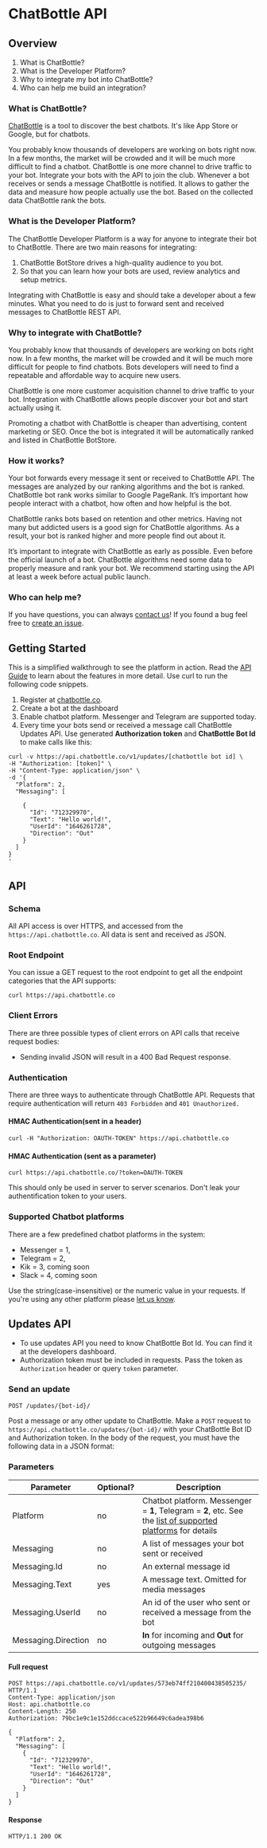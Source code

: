 # ChatBottle API

## Overview

1. What is ChatBottle?
1. What is the Developer Platform?
1. Why to integrate my bot into ChatBottle?
1. Who can help me build an integration?

### What is ChatBottle?
[ChatBottle](https://chatbottle.co/?ref=github) is a tool to discover the best chatbots. It's like App Store or Google, but for chatbots.

You probably know thousands of developers are working on bots right now. In a few months, the market will be crowded and it will be much more difficult to find a chatbot. ChatBottle is one more channel to drive traffic to your bot. Integrate your bots with the API to join the club.
Whenever a bot receives or sends a message ChatBottle is notified. It allows to gather the data and measure how people actually use the bot. 
Based on the collected data ChatBottle rank the bots.

### What is the Developer Platform?
The ChatBottle Developer Platform is a way for anyone to integrate their bot to ChatBottle. There are two main reasons for integrating:

1. ChatBottle BotStore drives a high-quality audience to you bot.
2. So that you can learn how your bots are used, review analytics and setup metrics.

Integrating with ChatBottle is easy and should take a developer about a few minutes. What you need to do is just to forward sent and received messages to ChatBottle REST API.  

### Why to integrate with ChatBottle?
You probably know that thousands of developers are working on bots right now. In a few months, the market will be crowded and it will be much more difficult for people to find chatbots. Bots developers will need to find a repeatable and affordable way to acquire new users.

ChatBottle is one more customer acquisition channel to drive traffic to your bot. Integration with ChatBottle allows people discover your bot and start actually using it.

Promoting a chatbot with ChatBottle is cheaper than advertising, content marketing or SEO. Once the bot is integrated it will be automatically ranked and listed in ChatBottle BotStore.

### How it works?
Your bot forwards every message it sent or received to ChatBottle API. The messages are analyzed by our ranking algorithms and the bot is ranked. 
ChatBottle bot rank works similar to Google PageRank. It’s important how people interact with a chatbot, how often and how helpful is the bot.

ChatBottle ranks bots based on retention and other metrics. Having not many but addicted users is a good sign for ChatBottle algorithms. As a result, your bot is ranked higher and more people find out about it.

It’s important to integrate with ChatBottle as early as possible. Even before the official launch of a bot. ChatBottle algorithms need some data to properly measure and rank your bot. We recommend starting using the API at least a week before actual public launch.

### Who can help me?
If you have questions, you can always [contact us](mailto:agamanuk@gmail.com)! If you found a bug feel free to [create an issue](https://github.com/chatbottle/chatbottle-api/issues). 

## Getting Started
This is a simplified walkthrough to see the platform in action. Read the [API Guide](https://github.com/chatbottle/chatbottle-api#api) to learn about the features in more detail. Use curl to run the following code snippets.

1. Register at [chatbottle.co](https://chatbottle.co).
2. Create a bot at the dashboard
3. Enable chatbot platform. Messenger and Telegram are supported today.
4. Every time your bots send or received a message call ChatBottle Updates API. Use generated **Authorization token** and **ChatBottle Bot Id** to make calls like this:
```
curl -v https://api.chatbottle.co/v1/updates/[chatbottle bot id] \
-H "Authorization: [token]" \
-H "Content-Type: application/json" \
-d '{
  "Platform": 2,
  "Messaging": [
  
    {
      "Id": "712329970",
      "Text": "Hello world!",
      "UserId": "1646261728",
      "Direction": "Out"
    }    
  ]
}
'
```


## API

### Schema
All API access is over HTTPS, and accessed from the `https://api.chatbottle.co`. All data is sent and received as JSON.

### Root Endpoint
You can issue a GET request to the root endpoint to get all the endpoint categories that the API supports:
```
curl https://api.chatbottle.co
```
### Client Errors
There are three possible types of client errors on API calls that receive request bodies:
- Sending invalid JSON will result in a 400 Bad Request response.


### Authentication
There are three ways to authenticate through ChatBottle API. Requests that require authentication will return `403 Forbidden` and `401 Unauthorized.`
#### HMAC Authentication(sent in a header)
```
curl -H "Authorization: OAUTH-TOKEN" https://api.chatbottle.co

```

#### HMAC Authentication (sent as a parameter)
```
curl https://api.chatbottle.co/?token=OAUTH-TOKEN
```

This should only be used in server to server scenarios. Don't leak your authentification token to your users.

### Supported Chatbot platforms

There are a few predefined chatbot platforms in the system:
- Messenger = 1,
- Telegram = 2,
- Kik = 3, coming soon
- Slack = 4, coming soon

Use the string(case-insensitive) or the numeric value in your requests. If you're using any other platform please [let us know](mailto:agamanuk@gmail.com).

## Updates API
- To use updates API you need to know ChatBottle Bot Id. You can find it at the developers dashboard.
- Authorization token must be included in requests. Pass the token as `Authorization` header or query `token` parameter.


### Send an update  
`POST /updates/{bot-id}/`

Post a message or any other update to ChatBottle.
Make a `POST` request to `https://api.chatbottle.co/updates/{bot-id}/` with your ChatBottle Bot ID and Authorization token. In the body of the request, you must have the following data in a JSON format:

### Parameters 
|    Parameter     | Optional?                    | Description         |
 ----------------- | ---------------------------- | ------------------
| Platform         | no  			              | Chatbot platform. Messenger = **1**, Telegram = **2**, etc. See the [list of supported platforms](https://github.com/chatbottle/chatbottle-api/#supported-chatbot-platforms) for details   |
| Messaging        | no				              | A list of messages your bot sent or received |
| Messaging.Id     | no					      | An external message id |
| Messaging.Text   | yes						  | A message text. Omitted for media messages    |
| Messaging.UserId | no 				     	  | An id of the user who sent or received a message from the bot |
| Messaging.Direction | no 						  | **In** for incoming and **Out** for outgoing messages|


#### Full request
```
POST https://api.chatbottle.co/v1/updates/573eb74ff210400438505235/ HTTP/1.1
Content-Type: application/json
Host: api.chatbottle.co
Content-Length: 250
Authorization: 79bc1e9c1e152ddccace522b96649c6adea398b6

{
  "Platform": 2,
  "Messaging": [
    {
      "Id": "712329970",
      "Text": "Hello world!",
      "UserId": "1646261728",      
      "Direction": "Out" 
    }    
  ]
}
```

#### Response
```
HTTP/1.1 200 OK
```
